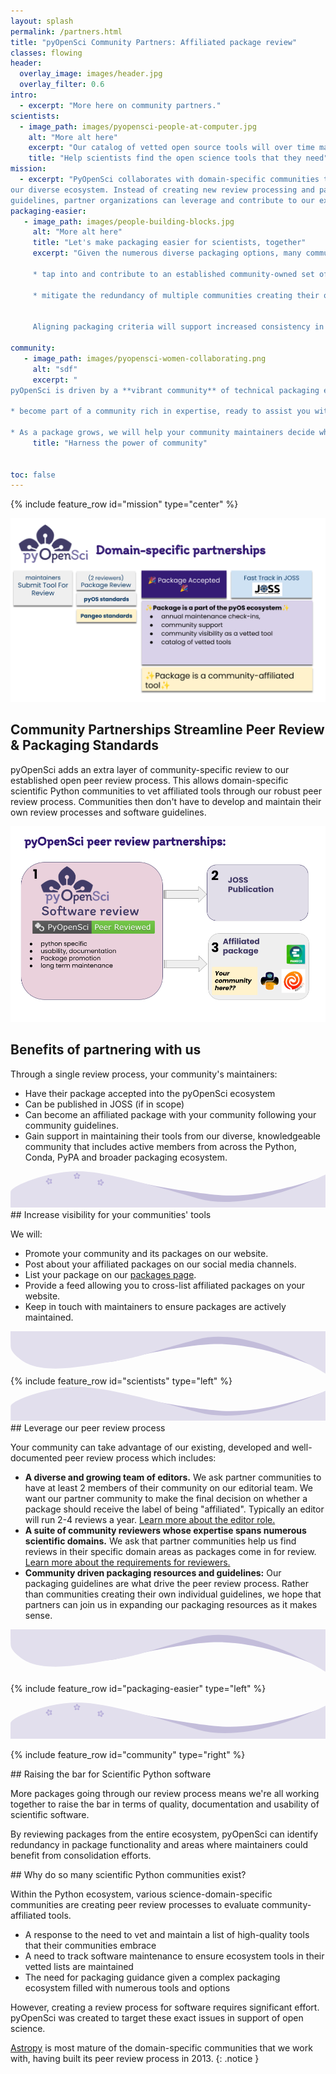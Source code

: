 ```yaml
---
layout: splash
permalink: /partners.html
title: "pyOpenSci Community Partners: Affiliated package review"
classes: flowing
header:
  overlay_image: images/header.jpg
  overlay_filter: 0.6
intro:
  - excerpt: "More here on community partners."
scientists:
  - image_path: images/pyopensci-people-at-computer.jpg
    alt: "More alt here"
    excerpt: "Our catalog of vetted open source tools will over time make it easier for scientists to find the trusted tools that they need to develop their open science workflows."
    title: "Help scientists find the open science tools that they need"
mission:
  - excerpt: "PyOpenSci collaborates with domain-specific communities to streamline
our diverse ecosystem. Instead of creating new review processing and packaging
guidelines, partner organizations can leverage and contribute to our existing review processes and guidelines."
packaging-easier:
   - image_path: images/people-building-blocks.jpg
     alt: "More alt here"
     title: "Let's make packaging easier for scientists, together"
     excerpt: "Given the numerous diverse packaging options, many communities are crafting their guidelines and review processes. Partnering with pyOpenSci enables your community to:

     * tap into and contribute to an established community-owned set of packaging standards.

     * mitigate the redundancy of multiple communities creating their own processes and standards.


     Aligning packaging criteria will support increased consistency in packaging approaches across the ecosystem. This consistency will  lower the barrier of entry for new potential contributors."

community:
   - image_path: images/pyopensci-women-collaborating.png
     alt: "sdf"
     excerpt: "
pyOpenSci is driven by a **vibrant community** of technical packaging experts, open science enthusiasts, and Pythonistas. When you partner with or join pyOpenSci, you:

* become part of a community rich in expertise, ready to assist you with your packaging challenges.

* As a package grows, we will help your community maintainers decide what to do if they need to step down from maintenance roles be it finding a new maintainer or gracefully archiving the package for safekeeping."
     title: "Harness the power of community"


toc: false
---
```


{% include feature_row id="mission" type="center" %}

<div class="feature__wrapper" markdown="1">
   <div class="feature__item--left">
      <div class="archive__item">
         <div class="archive__item-teaser">
            <img src="/images/peer-review/peer-review-partners-process.png" alt="Image showing 3 people working at 2 computers during a spring at pyCon USA 2023.">
         </div>
         <div class="archive__item-body">
            <h2 class="archive__item-title">Community Partnerships Streamline Peer Review & Packaging Standards</h2>
            <div class="archive__item-excerpt">
               <p>
                    pyOpenSci adds an extra layer of community-specific review to
                    our established open peer review process. This allows domain-specific scientific Python communities to vet  affiliated tools through our robust peer review process. Communities then don't have to develop and maintain their own review processes and software guidelines.
                </p>
            </div>
         </div>
      </div>

   </div>

<div class="feature__item--left">
    <div class="archive__item">
        <div class="archive__item-teaser">
            <img src="/images/peer-review/pyos-partnerships-peer-review.png" alt="Image showing 3 people working at 2 computers during a spring at pyCon USA 2023.">
         </div>
         <div class="archive__item-body">
            <h2 class="archive__item-title">Benefits of partnering with us</h2>
            <div class="archive__item-excerpt">
               Through a single review process, your community's maintainers:
                <ul>
                <li> Have their package accepted into the pyOpenSci ecosystem</li>
                <li> Can be published in JOSS (if in scope)</li>
                <li> Can become an affiliated package with your community following your community guidelines.</li>
                <li> Gain support in maintaining their tools from our diverse, knowledgeable community that includes active members from across the Python, Conda, PyPA and broader packaging ecosystem.</li>
                </ul>
            </div>
        </div>
    </div>
</div>
</div>

<div class="swoosh bottom">
<?xml version="1.0" encoding="utf-8"?><svg class="bottom" id="Layer_1" xmlns="http://www.w3.org/2000/svg" viewBox="0 0 181.01 20.87"><defs><style>.cls-1{fill:#bdb6d6;isolation:isolate;opacity:.9;}.cls-1,.cls-2,.cls-3{stroke-width:0px;}.cls-2{fill:#e2dfed;}.cls-3{fill:#b4abd8;}</style></defs><path class="cls-1" d="m14.63,18.48l159.96.86,6.39-16.84s-31.78,12.81-59.35,11.29C99.31,12.54,54.84,2.56,54.84,2.56c0,0-16.37-4.36-28.81,1.22-12.43,5.58-11.41,14.7-11.41,14.7Z"/><path class="cls-2" d="m.08,20.87h180.9s.02,0,.02-.02V2.87s.01-1.01,0-1c-1.21.62-43.48,22.38-73.41,13.71C77.24,6.77,53.28.2,39.59,0,21.45-.25.06,8.49.03,11.85c-.08,8.58.02,9.02.04,9.03,0,0,0,0,.01,0Z"/><g id="flower"><path class="cls-3" d="m21.85,4.82c-.06,0-.12-.04-.14-.1-.03-.08.02-.16.09-.18s.16.02.18.09c.02.06,0,.13-.05.16l.1.31c.11-.03.22-.03.32-.01.1-.17.13-.41.05-.64-.13-.38-.81-.5-.81-.5,0,0-.47.5-.35.88.08.23.24.4.43.48.07-.08.16-.14.26-.19l-.1-.31h0Z"/><path class="cls-3" d="m21.51,5.83h-.31c-.02.06-.07.1-.14.11-.08,0-.15-.06-.15-.14,0-.08.06-.15.14-.15.06,0,.12.04.14.1h.31c0-.11.04-.22.1-.32-.13-.15-.35-.25-.59-.25-.4,0-.72.62-.72.62,0,0,.33.61.73.6.24,0,.44-.1.58-.24-.02-.04-.04-.08-.06-.13-.02-.07-.03-.13-.04-.2Z"/><path class="cls-3" d="m21.96,6.77c.05.04.07.1.05.16-.02.08-.11.12-.18.1-.08-.02-.12-.11-.1-.18.02-.06.08-.1.14-.1l.09-.28c-.11-.04-.2-.11-.28-.2-.18.08-.33.26-.4.48-.12.38.36.88.36.88,0,0,.68-.13.8-.51.07-.22.05-.44-.05-.61-.12.03-.24.03-.35,0l-.09.28Z"/><path class="cls-3" d="m22.85,6.17l.24.17s.12-.04.17,0c.07.05.08.14.03.2-.05.07-.14.08-.2.03-.05-.04-.07-.1-.05-.16l-.23-.17c-.07.09-.17.17-.28.22.03.19.14.38.33.51.33.23.95-.07.95-.07,0,0,.09-.68-.24-.92-.19-.14-.41-.18-.61-.14,0,.12-.04.23-.1.33h0Z"/><path class="cls-3" d="m22.82,4.57c-.2.14-.31.35-.32.55.1.04.19.11.27.19l.25-.19c-.02-.06,0-.13.05-.16.06-.05.16-.03.2.03.05.06.03.16-.03.2-.05.04-.12.04-.17,0l-.25.18c.04.05.07.11.09.18.02.05.03.09.03.14.19.04.42-.01.61-.15.32-.24.22-.92.22-.92,0,0-.62-.29-.95-.05h0Z"/><path class="cls-3" d="m22.09,5.38c.23-.08.48.05.55.28s-.05.48-.28.56-.48-.05-.56-.28.05-.48.28-.56m-.04-.12c-.29.1-.45.42-.35.71s.42.45.71.35.45-.42.35-.71-.42-.45-.71-.35Z"/><path class="cls-3" d="m38.14,1.73c-.06-.02-.1-.07-.1-.14,0-.08.07-.15.15-.15s.15.07.15.15c0,.07-.04.12-.1.14v.32c.11,0,.22.04.31.09.15-.13.25-.35.25-.59,0-.4-.61-.73-.61-.73,0,0-.61.33-.61.73,0,.24.1.46.25.59.09-.05.2-.09.31-.09v-.32h0Z"/><path class="cls-3" d="m37.49,2.58l-.3-.1s-.1.07-.16.05c-.08-.03-.12-.11-.09-.18.03-.08.11-.12.18-.09.06.02.1.08.1.14l.3.1c.04-.1.11-.19.19-.26-.08-.19-.25-.35-.48-.42-.38-.12-.88.35-.88.35,0,0,.12.68.51.8.22.07.45.05.62-.05,0-.05-.01-.09-.01-.14,0-.07.01-.13.03-.2Z"/><path class="cls-3" d="m37.62,3.61s.04.12,0,.17c-.05.07-.14.08-.2.03-.07-.05-.08-.14-.03-.2.04-.05.1-.07.16-.05l.17-.23c-.09-.08-.16-.17-.2-.28-.19.02-.39.14-.53.33-.24.33.06.95.06.95,0,0,.68.09.92-.23.13-.19.18-.4.15-.59-.12-.01-.24-.05-.33-.12l-.17.23Z"/><path class="cls-3" d="m38.65,3.32l.17.23c.06-.02.12,0,.16.05.05.07.03.16-.03.2-.07.05-.16.03-.2-.03-.04-.05-.04-.12,0-.17l-.17-.23c-.1.06-.21.1-.33.12-.03.19.02.41.15.59.24.33.92.23.92.23,0,0,.3-.62.06-.95-.14-.19-.33-.3-.53-.33-.04.11-.11.21-.2.28h0Z"/><path class="cls-3" d="m39.14,1.81c-.23.07-.41.24-.48.42.08.07.15.16.19.26l.3-.1c0-.06.04-.12.1-.14.08-.03.16.02.18.09.03.08-.02.16-.09.18-.06.02-.13,0-.16-.05l-.3.1c.02.06.03.13.03.2,0,.05,0,.1-.01.14.17.1.4.12.62.05.38-.12.51-.8.51-.8,0,0-.5-.48-.88-.35h0Z"/><path class="cls-3" d="m38.19,2.34c.24,0,.44.2.44.44s-.2.44-.44.44-.44-.2-.44-.44.2-.44.44-.44m0-.12c-.31,0-.56.25-.56.56s.25.56.56.56.56-.25.56-.56-.25-.56-.56-.56Z"/><path class="cls-3" d="m51.99,5.48c-.05-.03-.08-.1-.06-.16.02-.08.1-.12.18-.1s.12.1.1.18c-.02.06-.07.1-.14.11l-.09.31c.11.04.2.1.27.17.18-.08.34-.26.41-.5.11-.39-.38-.87-.38-.87,0,0-.68.14-.79.53-.07.23-.03.47.08.64.1-.02.21-.03.32,0l.09-.31h0Z"/><path class="cls-3" d="m51.13,6.11l-.26-.17s-.12.04-.17,0c-.07-.05-.08-.14-.04-.2.05-.07.14-.08.2-.04.05.04.08.1.06.16l.26.17c.07-.09.16-.15.26-.2-.02-.2-.15-.4-.35-.54-.33-.23-.95.09-.95.09,0,0-.07.69.26.91.19.13.42.17.61.13,0-.05.01-.09.03-.14.02-.07.05-.13.08-.18Z"/><path class="cls-3" d="m50.97,7.14c.02.06,0,.13-.05.16-.06.05-.16.04-.2-.03-.05-.06-.04-.16.03-.21.05-.04.12-.04.17,0l.23-.18c-.06-.1-.1-.21-.12-.33-.19-.03-.41.02-.6.17-.32.25-.2.93-.2.93,0,0,.63.28.95.03.18-.14.29-.34.31-.53-.11-.04-.21-.12-.29-.2l-.23.18Z"/><path class="cls-3" d="m52.04,7.15l.1.27c.06,0,.12.03.14.1.03.08-.01.16-.09.19-.08.03-.16-.01-.19-.09-.02-.06,0-.13.05-.16l-.1-.27c-.11.03-.23.04-.35.02-.08.17-.1.39-.02.61.14.38.82.48.82.48,0,0,.46-.51.33-.89-.08-.22-.24-.39-.42-.46-.07.09-.17.17-.27.21h0Z"/><path class="cls-3" d="m52.93,5.83c-.24,0-.46.11-.58.27.06.09.1.2.11.31h.31c.02-.07.07-.11.14-.11.08,0,.15.06.15.14,0,.08-.06.15-.14.15-.06,0-.12-.04-.14-.1h-.31c0,.07,0,.14-.03.21-.01.05-.03.09-.05.13.14.14.35.23.58.22.4-.01.71-.63.71-.63,0,0-.35-.6-.75-.58h0Z"/><path class="cls-3" d="m51.87,6.08c.23.07.37.31.3.54s-.31.37-.54.3-.37-.31-.3-.54.31-.37.54-.3m.03-.12c-.3-.09-.61.08-.69.38s.09.61.38.69.61-.08.69-.38-.08-.61-.38-.69Z"/></g></svg>
</div>
<div class="pyos-section purple">
<div class="content" markdown="1">
## Increase visibility for your communities' tools

We will:

- Promote your community and its packages on our website.
- Post about your affiliated packages on our social media channels.
- List your package on our [packages page](https://www.pyopensci.org/python-packages.html).
- Provide a feed allowing you to cross-list affiliated packages on your website.
- Keep in touch with maintainers to ensure packages are actively maintained.
</div>
</div>
<div><?xml version="1.0" encoding="utf-8"?>
<svg viewBox="-0.042 0.1 180.142 24.439" xmlns="http://www.w3.org/2000/svg">
  <g transform="matrix(1, 0, 0, 1, -18.298843383789062, -77.97396087646484)">
    <path style="opacity: 0.9; fill: rgb(189, 182, 214);" d="M 31.874 78.826 L 191.94 77.978 L 192.165 98.254 C 192.165 98.254 160.131 84.016 132.538 85.529 C 110.196 86.754 77.759 95.255 77.759 95.255 C 77.759 95.255 55.729 98.884 43.288 93.365 C 30.846 87.847 31.874 78.826 31.874 78.826 Z"/>
    <path style="fill: rgb(226, 223, 237);" d="M 18.128 77.905 L 198.538 77.812 L 198.581 102.395 C 198.581 102.395 155.475 74.57 125.105 82.707 C 94.736 90.844 93.457 92.674 77.476 95.264 C 59.89 98.114 35.933 103.412 24.039 94.23 C 21.427 92.213 18.428 89.779 18.362 86.673 C 18.133 75.848 18.128 77.905 18.128 77.905 Z"/>
  </g>
</svg>
</div>

<div class="pyos-section" markdown="1">
<div class="content" markdown="1">
{% include feature_row id="scientists" type="left" %}
</div>
</div>
<div class="swoosh">
<?xml version="1.0" encoding="utf-8"?>
<svg class="bottom" viewBox="-0.801 4.751 180.901 19.788" xmlns="http://www.w3.org/2000/svg">
  <g transform="matrix(0.999356985092163, 0, 0, -1.0110230445861816, -18.171112060546875, 103.29870605468749)" style="">
    <path style="opacity: 0.9; fill: rgb(189, 182, 214);" d="M 31.874 78.826 L 191.94 77.978 L 198.338 94.635 C 198.338 94.635 166.541 81.96 138.948 83.473 C 116.606 84.698 72.114 94.571 72.114 94.571 C 72.114 94.571 55.729 98.884 43.288 93.365 C 30.846 87.847 31.874 78.826 31.874 78.826 Z"/>
    <path style="fill: rgb(226, 223, 237);" d="M 17.542 77.813 L 198.538 77.812 L 198.364 94.932 C 198.364 94.932 155.475 74.57 125.105 82.707 C 94.736 90.844 70.771 96.92 57.075 97.102 C 38.927 97.343 17.529 89.262 17.499 86.155 C 17.414 77.345 17.542 77.813 17.542 77.813 Z"/>
  </g>
</svg>
</div>
<div class="pyos-section purple" markdown="1">

<div class="content" markdown="1">
## Leverage our peer review process

Your community can take advantage of our existing, developed and well-documented peer review process which includes:

- **A diverse and growing team of editors.** We ask partner communities to have at least 2 members of their community on our editorial team. We want our partner community to make the final decision on whether a package should receive the label of being "affiliated". Typically an editor will run 2-4 reviews a year. [Learn more about the editor role.](https://www.pyopensci.org/software-peer-review/how-to/editors-guide.html)
- **A suite of community reviewers whose expertise spans numerous scientific domains.** We ask that partner communities help us find reviews in their specific domain areas as packages come in for review. [Learn more about the requirements for reviewers.](https://www.pyopensci.org/software-peer-review/how-to/reviewer-guide.html)
- **Community driven packaging resources and guidelines:** Our packaging guidelines are what drive the peer review process. Rather than communities creating their own individual guidelines, we hope that partners can join us in expanding our packaging resources as it makes sense.
</div>
</div>
<div><?xml version="1.0" encoding="utf-8"?>
<svg viewBox="-0.042 0.1 180.142 24.439" xmlns="http://www.w3.org/2000/svg">
  <g transform="matrix(1, 0, 0, 1, -18.298843383789062, -77.97396087646484)">
    <path style="opacity: 0.9; fill: rgb(189, 182, 214);" d="M 31.874 78.826 L 191.94 77.978 L 192.165 98.254 C 192.165 98.254 160.131 84.016 132.538 85.529 C 110.196 86.754 77.759 95.255 77.759 95.255 C 77.759 95.255 55.729 98.884 43.288 93.365 C 30.846 87.847 31.874 78.826 31.874 78.826 Z"/>
    <path style="fill: rgb(226, 223, 237);" d="M 18.128 77.905 L 198.538 77.812 L 198.581 102.395 C 198.581 102.395 155.475 74.57 125.105 82.707 C 94.736 90.844 93.457 92.674 77.476 95.264 C 59.89 98.114 35.933 103.412 24.039 94.23 C 21.427 92.213 18.428 89.779 18.362 86.673 C 18.133 75.848 18.128 77.905 18.128 77.905 Z"/>
  </g>
</svg>
</div>
<div class="pyos-section" markdown="1">

{% include feature_row id="packaging-easier" type="left" %}

</div>

<div class="swoosh bottom">
<?xml version="1.0" encoding="utf-8"?><svg class="bottom" id="Layer_1" xmlns="http://www.w3.org/2000/svg" viewBox="0 0 181.01 20.87"><defs><style>.cls-1{fill:#bdb6d6;isolation:isolate;opacity:.9;}.cls-1,.cls-2,.cls-3{stroke-width:0px;}.cls-2{fill:#e2dfed;}.cls-3{fill:#b4abd8;}</style></defs><path class="cls-1" d="m14.63,18.48l159.96.86,6.39-16.84s-31.78,12.81-59.35,11.29C99.31,12.54,54.84,2.56,54.84,2.56c0,0-16.37-4.36-28.81,1.22-12.43,5.58-11.41,14.7-11.41,14.7Z"/><path class="cls-2" d="m.08,20.87h180.9s.02,0,.02-.02V2.87s.01-1.01,0-1c-1.21.62-43.48,22.38-73.41,13.71C77.24,6.77,53.28.2,39.59,0,21.45-.25.06,8.49.03,11.85c-.08,8.58.02,9.02.04,9.03,0,0,0,0,.01,0Z"/><g id="flower"><path class="cls-3" d="m21.85,4.82c-.06,0-.12-.04-.14-.1-.03-.08.02-.16.09-.18s.16.02.18.09c.02.06,0,.13-.05.16l.1.31c.11-.03.22-.03.32-.01.1-.17.13-.41.05-.64-.13-.38-.81-.5-.81-.5,0,0-.47.5-.35.88.08.23.24.4.43.48.07-.08.16-.14.26-.19l-.1-.31h0Z"/><path class="cls-3" d="m21.51,5.83h-.31c-.02.06-.07.1-.14.11-.08,0-.15-.06-.15-.14,0-.08.06-.15.14-.15.06,0,.12.04.14.1h.31c0-.11.04-.22.1-.32-.13-.15-.35-.25-.59-.25-.4,0-.72.62-.72.62,0,0,.33.61.73.6.24,0,.44-.1.58-.24-.02-.04-.04-.08-.06-.13-.02-.07-.03-.13-.04-.2Z"/><path class="cls-3" d="m21.96,6.77c.05.04.07.1.05.16-.02.08-.11.12-.18.1-.08-.02-.12-.11-.1-.18.02-.06.08-.1.14-.1l.09-.28c-.11-.04-.2-.11-.28-.2-.18.08-.33.26-.4.48-.12.38.36.88.36.88,0,0,.68-.13.8-.51.07-.22.05-.44-.05-.61-.12.03-.24.03-.35,0l-.09.28Z"/><path class="cls-3" d="m22.85,6.17l.24.17s.12-.04.17,0c.07.05.08.14.03.2-.05.07-.14.08-.2.03-.05-.04-.07-.1-.05-.16l-.23-.17c-.07.09-.17.17-.28.22.03.19.14.38.33.51.33.23.95-.07.95-.07,0,0,.09-.68-.24-.92-.19-.14-.41-.18-.61-.14,0,.12-.04.23-.1.33h0Z"/><path class="cls-3" d="m22.82,4.57c-.2.14-.31.35-.32.55.1.04.19.11.27.19l.25-.19c-.02-.06,0-.13.05-.16.06-.05.16-.03.2.03.05.06.03.16-.03.2-.05.04-.12.04-.17,0l-.25.18c.04.05.07.11.09.18.02.05.03.09.03.14.19.04.42-.01.61-.15.32-.24.22-.92.22-.92,0,0-.62-.29-.95-.05h0Z"/><path class="cls-3" d="m22.09,5.38c.23-.08.48.05.55.28s-.05.48-.28.56-.48-.05-.56-.28.05-.48.28-.56m-.04-.12c-.29.1-.45.42-.35.71s.42.45.71.35.45-.42.35-.71-.42-.45-.71-.35Z"/><path class="cls-3" d="m38.14,1.73c-.06-.02-.1-.07-.1-.14,0-.08.07-.15.15-.15s.15.07.15.15c0,.07-.04.12-.1.14v.32c.11,0,.22.04.31.09.15-.13.25-.35.25-.59,0-.4-.61-.73-.61-.73,0,0-.61.33-.61.73,0,.24.1.46.25.59.09-.05.2-.09.31-.09v-.32h0Z"/><path class="cls-3" d="m37.49,2.58l-.3-.1s-.1.07-.16.05c-.08-.03-.12-.11-.09-.18.03-.08.11-.12.18-.09.06.02.1.08.1.14l.3.1c.04-.1.11-.19.19-.26-.08-.19-.25-.35-.48-.42-.38-.12-.88.35-.88.35,0,0,.12.68.51.8.22.07.45.05.62-.05,0-.05-.01-.09-.01-.14,0-.07.01-.13.03-.2Z"/><path class="cls-3" d="m37.62,3.61s.04.12,0,.17c-.05.07-.14.08-.2.03-.07-.05-.08-.14-.03-.2.04-.05.1-.07.16-.05l.17-.23c-.09-.08-.16-.17-.2-.28-.19.02-.39.14-.53.33-.24.33.06.95.06.95,0,0,.68.09.92-.23.13-.19.18-.4.15-.59-.12-.01-.24-.05-.33-.12l-.17.23Z"/><path class="cls-3" d="m38.65,3.32l.17.23c.06-.02.12,0,.16.05.05.07.03.16-.03.2-.07.05-.16.03-.2-.03-.04-.05-.04-.12,0-.17l-.17-.23c-.1.06-.21.1-.33.12-.03.19.02.41.15.59.24.33.92.23.92.23,0,0,.3-.62.06-.95-.14-.19-.33-.3-.53-.33-.04.11-.11.21-.2.28h0Z"/><path class="cls-3" d="m39.14,1.81c-.23.07-.41.24-.48.42.08.07.15.16.19.26l.3-.1c0-.06.04-.12.1-.14.08-.03.16.02.18.09.03.08-.02.16-.09.18-.06.02-.13,0-.16-.05l-.3.1c.02.06.03.13.03.2,0,.05,0,.1-.01.14.17.1.4.12.62.05.38-.12.51-.8.51-.8,0,0-.5-.48-.88-.35h0Z"/><path class="cls-3" d="m38.19,2.34c.24,0,.44.2.44.44s-.2.44-.44.44-.44-.2-.44-.44.2-.44.44-.44m0-.12c-.31,0-.56.25-.56.56s.25.56.56.56.56-.25.56-.56-.25-.56-.56-.56Z"/><path class="cls-3" d="m51.99,5.48c-.05-.03-.08-.1-.06-.16.02-.08.1-.12.18-.1s.12.1.1.18c-.02.06-.07.1-.14.11l-.09.31c.11.04.2.1.27.17.18-.08.34-.26.41-.5.11-.39-.38-.87-.38-.87,0,0-.68.14-.79.53-.07.23-.03.47.08.64.1-.02.21-.03.32,0l.09-.31h0Z"/><path class="cls-3" d="m51.13,6.11l-.26-.17s-.12.04-.17,0c-.07-.05-.08-.14-.04-.2.05-.07.14-.08.2-.04.05.04.08.1.06.16l.26.17c.07-.09.16-.15.26-.2-.02-.2-.15-.4-.35-.54-.33-.23-.95.09-.95.09,0,0-.07.69.26.91.19.13.42.17.61.13,0-.05.01-.09.03-.14.02-.07.05-.13.08-.18Z"/><path class="cls-3" d="m50.97,7.14c.02.06,0,.13-.05.16-.06.05-.16.04-.2-.03-.05-.06-.04-.16.03-.21.05-.04.12-.04.17,0l.23-.18c-.06-.1-.1-.21-.12-.33-.19-.03-.41.02-.6.17-.32.25-.2.93-.2.93,0,0,.63.28.95.03.18-.14.29-.34.31-.53-.11-.04-.21-.12-.29-.2l-.23.18Z"/><path class="cls-3" d="m52.04,7.15l.1.27c.06,0,.12.03.14.1.03.08-.01.16-.09.19-.08.03-.16-.01-.19-.09-.02-.06,0-.13.05-.16l-.1-.27c-.11.03-.23.04-.35.02-.08.17-.1.39-.02.61.14.38.82.48.82.48,0,0,.46-.51.33-.89-.08-.22-.24-.39-.42-.46-.07.09-.17.17-.27.21h0Z"/><path class="cls-3" d="m52.93,5.83c-.24,0-.46.11-.58.27.06.09.1.2.11.31h.31c.02-.07.07-.11.14-.11.08,0,.15.06.15.14,0,.08-.06.15-.14.15-.06,0-.12-.04-.14-.1h-.31c0,.07,0,.14-.03.21-.01.05-.03.09-.05.13.14.14.35.23.58.22.4-.01.71-.63.71-.63,0,0-.35-.6-.75-.58h0Z"/><path class="cls-3" d="m51.87,6.08c.23.07.37.31.3.54s-.31.37-.54.3-.37-.31-.3-.54.31-.37.54-.3m.03-.12c-.3-.09-.61.08-.69.38s.09.61.38.69.61-.08.69-.38-.08-.61-.38-.69Z"/></g></svg>
</div>

<div class="pyos-section purple" markdown="1">

{% include feature_row id="community" type="right" %}

</div>

<div class="pyos-section" markdown="1">
<div class="content" markdown="1">
## Raising the bar for Scientific Python software

More packages going through our review process means
we're all working together to raise the bar in terms of
quality, documentation and usability of scientific software.

By reviewing packages from the entire ecosystem, pyOpenSci can identify redundancy in package functionality and areas where maintainers could benefit from consolidation efforts.

</div>
</div>

<div class="pyos-section purple" markdown="1">
<div class="content" markdown="1">
## Why do so many scientific Python communities exist?

Within the Python ecosystem, various science-domain-specific communities are creating peer review processes to evaluate community-affiliated tools.

- A response to the need to vet and maintain a list of high-quality tools that their communities embrace
- A need to track software maintenance to ensure ecosystem tools in their vetted lists are maintained
- The need for packaging guidance given a complex packaging ecosystem filled with numerous tools and options

However, creating a review process for software requires significant effort.
pyOpenSci was created to target these exact issues in support of open science.

[Astropy](https://www.astropy.org/) is most mature of the domain-specific communities that we work with, having built its peer review process in 2013.
{: .notice }

</div>
</div>

<!--
### Our affiliated package review process

<figure>
    <a href="/images/peer-review/peer-review-partners-process.png"><img src="/images/peer-review/peer-review-partners-process.png" alt="ADD ALT"></a>
    <figcaption>Our domain-specific partnerships allow organizations with a scientific domain focus to take advantage of the existing, developed pyOpenSci peer review process. through this partnership, we add an additional layer of community specific vetting to our existing review process that will allow a package to become both accepted by pyOpenSci and affiliated with the domain community through a single-end-to-end review process.</figcaption>
</figure>


Bubbles sections... https://codepen.io/rinaw/pen/pGxorQ
-->
